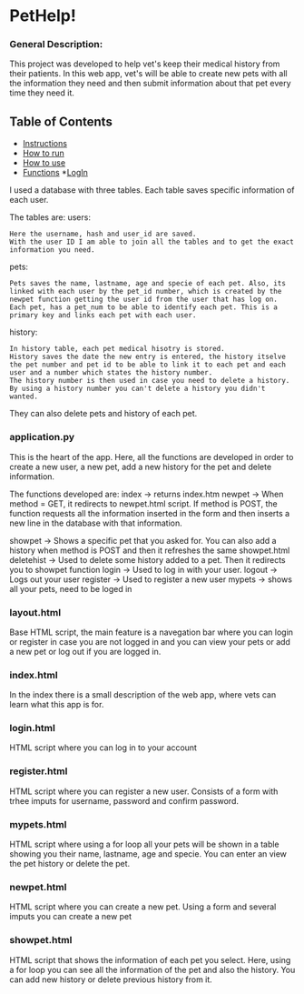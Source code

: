 # <a name='PetHelp!'></a>PetHelp!

### General Description:

This project was developed to help vet's keep their medical history from their patients. In this web app, vet's will be able to create new pets with all the information they need and then submit information about that pet every time they need it.

## <a name='Table of Contents'></a>Table of Contents

* [Instructions](#Instructions)
* [How to run](#HowToRun)
* [How to use](#HowToUse)
* [Functions](#Functions)
    *[LogIn](#LogIn)

I used a database with three tables. Each table saves specific information of each user.

The tables are:
users:

    Here the username, hash and user_id are saved.
    With the user ID I am able to join all the tables and to get the exact information you need.

pets:

    Pets saves the name, lastname, age and specie of each pet. Also, its linked with each user by the pet_id number, which is created by the newpet function getting the user id from the user that has log on.
    Each pet, has a pet_num to be able to identify each pet. This is a primary key and links each pet with each user.

history:

    In history table, each pet medical hisotry is stored.
    History saves the date the new entry is entered, the history itselve the pet number and pet id to be able to link it to each pet and each user and a number which states the history number.
    The history number is then used in case you need to delete a history. By using a history number you can't delete a history you didn't wanted.

They can also delete pets and history of each pet.

### application.py

This is the heart of the app. Here, all the functions are developed in order to create a new user, a new pet, add a new history for the pet and delete information.

The functions developed are:
index -> returns index.htm
newpet -> When method = GET, it redirects to newpet.html script. If method is POST, the function requests all the information inserted in the form and then inserts a new line in the database with that information.




showpet -> Shows a specific pet that you asked for. You can also add a history when method is POST and then it refreshes the same showpet.html
deletehist -> Used to delete some history added to a pet. Then it redirects you to showpet function
login -> Used to log in with your user.
logout -> Logs out your user
register -> Used to register a new user
mypets -> shows all your pets, need to be loged in

### layout.html

Base HTML script, the main feature is a navegation bar where you can login or register in case you are not logged in and you can view your pets or add a new pet or log out if you are logged in.

### index.html

In the index there is a small description of the web app, where vets can learn what this app is for.

### login.html

HTML script where you can log in to your account

### register.html

HTML script where you can register a new user. Consists of a form with trhee imputs for username, password and confirm password.

### mypets.html

HTML script where using a for loop all your pets will be shown in a table showing you their name, lastname, age and specie. You can enter an view the pet history or delete the pet.

### newpet.html

HTML script where you can create a new pet. Using a form and several imputs you can create a new pet

### showpet.html

HTML script that shows the information of each pet you select. Here, using a for loop you can see all the information of the pet and also the history. You can add new history or delete previous history from it.



